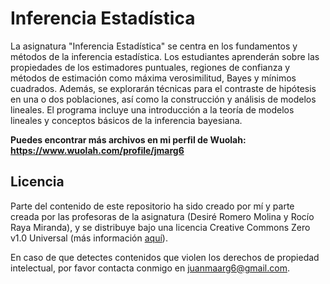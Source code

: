 # Inferencia Estadística

La asignatura "Inferencia Estadística" se centra en los fundamentos y métodos de la inferencia estadística. Los estudiantes aprenderán sobre las propiedades de los estimadores puntuales, regiones de confianza y métodos de estimación como máxima verosimilitud, Bayes y mínimos cuadrados. Además, se explorarán técnicas para el contraste de hipótesis en una o dos poblaciones, así como la construcción y análisis de modelos lineales. El programa incluye una introducción a la teoría de modelos lineales y conceptos básicos de la inferencia bayesiana.

**Puedes encontrar más archivos en mi perfil de Wuolah: https://www.wuolah.com/profile/jmarg6**

## Licencia

Parte del contenido de este repositorio ha sido creado por mí y parte creada por las profesoras de la asignatura (Desiré Romero Molina y Rocío Raya Miranda), y se distribuye bajo una licencia Creative Commons Zero v1.0 Universal (más información [aquí](https://github.com/juanmaarg6/IE/blob/main/LICENSE)).

En caso de que detectes contenidos que violen los derechos de propiedad intelectual, por favor contacta conmigo en juanmaarg6@gmail.com.
